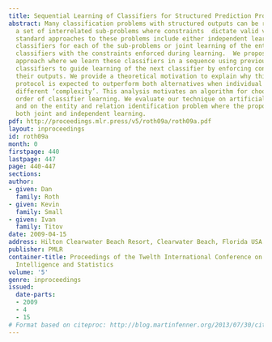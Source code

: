 ```yaml
---
title: Sequential Learning of Classifiers for Structured Prediction Problems
abstract: Many classification problems with structured outputs can be regarded as
  a set of interrelated sub-problems where constraints  dictate valid variable assignments.  The
  standard approaches to these problems include either independent learning of individual
  classifiers for each of the sub-problems or joint learning of the entire set of
  classifiers with the constraints enforced during learning.  We propose an intermediate
  approach where we learn these classifiers in a sequence using previously learned
  classifiers to guide learning of the next classifier by enforcing constraints between
  their outputs. We provide a theoretical motivation to explain why this learning
  protocol is expected to outperform both alternatives when individual problems have
  different ‘complexity’. This analysis motivates an algorithm for choosing a preferred
  order of classifier learning. We evaluate our technique on artificial experiments
  and on the entity and relation identification problem where the proposed method  outperforms
  both joint and independent learning.
pdf: http://proceedings.mlr.press/v5/roth09a/roth09a.pdf
layout: inproceedings
id: roth09a
month: 0
firstpage: 440
lastpage: 447
page: 440-447
sections: 
author:
- given: Dan
  family: Roth
- given: Kevin
  family: Small
- given: Ivan
  family: Titov
date: 2009-04-15
address: Hilton Clearwater Beach Resort, Clearwater Beach, Florida USA
publisher: PMLR
container-title: Proceedings of the Twelth International Conference on Artificial
  Intelligence and Statistics
volume: '5'
genre: inproceedings
issued:
  date-parts:
  - 2009
  - 4
  - 15
# Format based on citeproc: http://blog.martinfenner.org/2013/07/30/citeproc-yaml-for-bibliographies/
---
```

